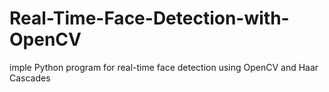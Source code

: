 # Real-Time-Face-Detection-with-OpenCV
imple Python program for real-time face detection using OpenCV and Haar Cascades
